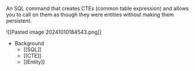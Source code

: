 An SQL command that creates CTEs (common table expression) and allows you to call on them as though they were entities without making them persistent.

![[Pasted image 20241010184543.png]]

- Background
	- [[SQL]]
	- [[CTE]]
	- [[Entity]]